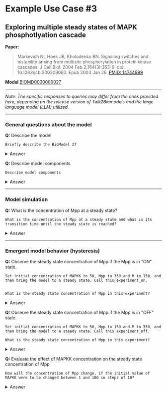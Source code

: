 # Example Use Case #3
## Exploring multiple steady states of MAPK phosphotlyation cascade




**Paper:**
>Markevich NI, Hoek JB, Kholodenko BN. Signaling switches and bistability arising from multisite phosphorylation in protein kinase cascades. J Cell Biol. 2004 Feb 2;164(3):353-9. doi: 10.1083/jcb.200308060. Epub 2004 Jan 26. [PMID: 14744999](https://pubmed.ncbi.nlm.nih.gov/14744999/)

**Model** [BIOMD0000000027](https://www.ebi.ac.uk/biomodels/BIOMD0000000027)


<hr>
<i>Note: The specific responses to queries may differ from the ones provided here, depending on the release version of Talk2Biomodels and the large language model (LLM) utilized.</i>

<hr>

### General questions about the model

**Q:** Describe the model <br>

```
Briefly describe the BioModel 27
```

<details>
<summary>Answer</summary>

<h3>Model Title</h3>
<p>The BioModel 27 is titled "Markevich2004 - MAPK double phosphorylation, ordered Michaelis-Menton."</p>

<h3>Description</h3>
<p>This model corresponds to the schemas 1 and 2 of Markevich et al. (2004) and is modeled using Michaelis-Menten-like kinetics. It describes the phosphorylation and dephosphorylation processes that follow distributive ordered kinetics. The model successfully reproduces figure 3 from the main article.</p>

<h3>Citation</h3>
<p>The model is detailed in the article titled "Signaling switches and bistability arising from multisite phosphorylation in protein kinase cascades." by Markevich NI, Hoek JB, and Kholodenko BN, published in the Journal of Cell Biology in February 2004.</p>

<h3>Additional Information</h3>
<p>The model is hosted on the BioModels Database and can be identified by the identifier BIOMD0000000027.</p>
<p>It is dedicated to the public domain under the CC0 Public Domain Dedication.</p>

</details>



**Q:** Describe model components <br>

```
Describe model components
```

<details>
<summary>Answer</summary>


<h2>Model Components of BioModel 27</h2>
<h3>Species:</h3>
<ul>
  <li><strong>M</strong>
    <ul>
      <li>Compartment: uVol</li>
      <li>Type: Reactions</li>
      <li>Unit: nmol/l</li>
      <li>Initial Concentration: 500.0 nmol/l</li>
    </ul>
  </li>
  <li><strong>Mp</strong>
    <ul>
      <li>Compartment: uVol</li>
      <li>Type: Reactions</li>
      <li>Unit: nmol/l</li>
      <li>Initial Concentration: 0.0 nmol/l</li>
    </ul>
  </li>
  <li><strong>Mpp</strong>
    <ul>
      <li>Compartment: uVol</li>
      <li>Type: Reactions</li>
      <li>Unit: nmol/l</li>
      <li>Initial Concentration: 0.0 nmol/l</li>
    </ul>
  </li>
  <li><strong>MAPKK</strong>
    <ul>
      <li>Compartment: uVol</li>
      <li>Type: Fixed</li>
      <li>Unit: nmol/l</li>
      <li>Initial Concentration: 50.0 nmol/l</li>
    </ul>
  </li>
  <li><strong>MKP3</strong>
    <ul>
      <li>Compartment: uVol</li>
      <li>Type: Fixed</li>
      <li>Unit: nmol/l</li>
      <li>Initial Concentration: 100.0 nmol/l</li>
    </ul>
  </li>
</ul>

<h3>Parameters:</h3>
<ul>
  <li><strong>k1cat</strong>
    <ul>
      <li>Type: Fixed</li>
      <li>Initial Value: 0.01</li>
    </ul>
  </li>
  <li><strong>Km1</strong>
    <ul>
      <li>Type: Fixed</li>
      <li>Initial Value: 50.0</li>
    </ul>
  </li>
  <li><strong>k2cat</strong>
    <ul>
      <li>Type: Fixed</li>
      <li>Initial Value: 15.0</li>
    </ul>
  </li>
  <li><strong>Km2</strong>
    <ul>
      <li>Type: Fixed</li>
      <li>Initial Value: 500.0</li>
    </ul>
  </li>
  <li><strong>k3cat</strong>
    <ul>
      <li>Type: Fixed</li>
      <li>Initial Value: 0.084</li>
    </ul>
  </li>
  <li><strong>Km3</strong>
    <ul>
      <li>Type: Fixed</li>
      <li>Initial Value: 22.0</li>
    </ul>
  </li>
  <li><strong>k4cat</strong>
    <ul>
      <li>Type: Fixed</li>
      <li>Initial Value: 0.06</li>
    </ul>
  </li>
  <li><strong>Km4</strong>
    <ul>
      <li>Type: Fixed</li>
      <li>Initial Value: 18.0</li>
    </ul>
  </li>
  <li><strong>Km5</strong>
    <ul>
      <li>Type: Fixed</li>
      <li>Initial Value: 78.0</li>
    </ul>
  </li>
</ul>

<h3>Compartments:</h3>
<ul>
  <li>uVol</li>
</ul>

<h3>Units:</h3>
<ul>
  <li>Time Unit: seconds (s)</li>
  <li>Quantity Unit: nanomoles (nmol)</li>
  <li>Length Unit: meters (m)</li>
  <li>Area Unit: square meters (m²)</li>
  <li>Volume Unit: liters (l)</li>
</ul>

</details>

<hr>

### Model simulation

**Q:** What is the concentration of Mpp at a steady state? <br>

```
What is the concentration of Mpp at a steady state and what is its transition time until the steady state is reached?
```

<details>

<summary>Answer</summary>


The concentration of Mpp at steady state is <strong>49.4175 nmol/l</strong>, and the transition time until the steady state is reached is <strong>700 seconds</strong>.

<img src="../figures/C3_q3.png" width="600"/>

</details>



<hr>

### Emergent model behavior (hysteresis)

**Q:** Observe the steady state concentration of Mpp if the Mpp is in "ON" state.<br>

```
Set initial concentration of MAPKK to 50, Mpp to 350 and M to 150, and then bring the model to a steady state. Call this experiment_on.
```

```

What is the steady state concentration of Mpp in this experiment?
```

<details>
<summary>Answer</summary>


The steady state concentration of Mpp in the experiment "experiment_on" is <strong>277.26 nmol/l</strong>.

</details>


**Q:** Observe the steady state concentration of Mpp if the Mpp is in "OFF" state.<br>

```
Set initial concentration of MAPKK to 50, Mpp to 150 and M to 350, and then bring the model to a steady state. Call this experiment_off.
```



```
What is the steady state concentration of Mpp in this experiment?
```
<details>
<summary>Answer</summary>

The steady state concentration of Mpp in the experiment "experiment_off" is <strong>49.4175 nmol/l</strong>.

</details>

**Q:** Evaluate the effect of MAPKK concentration on the steady state concentration of Mpp<br>

```
How will the concentration of Mpp change, if the initial value of MAPKK were to be changed between 1 and 100 in steps of 10?
```

<details>

<summary>Answer</summary>
<img src="../figures/C3_q6.png" width="600"/>
</details>